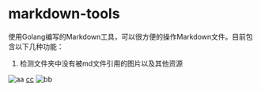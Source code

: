 # markdown-tools

使用Golang编写的Markdown工具，可以很方便的操作Markdown文件。目前包含以下几种功能：

1. 检测文件夹中没有被md文件引用的图片以及其他资源

![aa](aa)
[cc](cc)
![bb](bb)